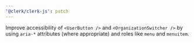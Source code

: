 ```yaml
---
'@clerk/clerk-js': patch
---
```


Improve accessibility of `<UserButton />` and `<OrganizationSwitcher />` by using `aria-*` attributes (where appropriate) and roles like `menu` and `menuitem`.
